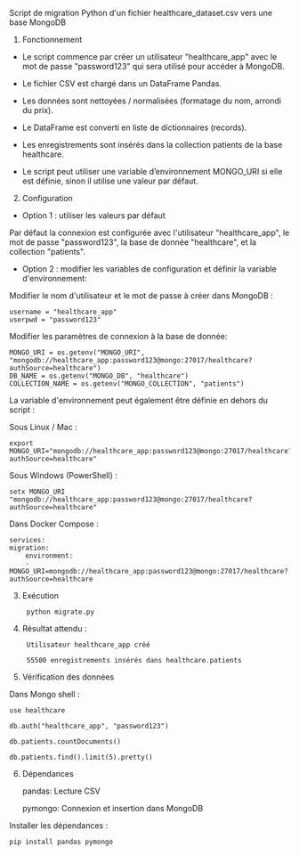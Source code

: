 Script de migration Python d'un fichier healthcare_dataset.csv vers une base MongoDB


1. Fonctionnement
   

- Le script commence par créer un utilisateur "healthcare_app" avec le mot de passe "password123" qui sera utilisé pour accéder à MongoDB.

- Le fichier CSV est chargé dans un DataFrame Pandas.

- Les données sont nettoyées / normalisées (formatage du nom, arrondi du prix).

- Le DataFrame est converti en liste de dictionnaires (records).

- Les enregistrements sont insérés dans la collection patients de la base healthcare.

- Le script peut utiliser une variable d’environnement MONGO_URI si elle est définie, sinon il utilise une valeur par défaut.


2. Configuration

- Option 1 : utiliser les valeurs par défaut

Par défaut la connexion est configurée avec l'utilisateur "healthcare_app", le mot de passe "password123", la base de donnée "healthcare", et la collection "patients".

- Option 2 : modifier les variables de configuration et définir la variable d'environnement:

Modifier le nom d'utilisateur et le mot de passe à créer dans MongoDB :

	username = "healthcare_app"
	userpwd = "password123"

Modifier les paramètres de connexion à la base de donnée:

	MONGO_URI = os.getenv("MONGO_URI", "mongodb://healthcare_app:password123@mongo:27017/healthcare?authSource=healthcare")
	DB_NAME = os.getenv("MONGO_DB", "healthcare")
	COLLECTION_NAME = os.getenv("MONGO_COLLECTION", "patients")

La variable d'environnement peut également être définie en dehors du script :
	
Sous Linux / Mac :

	export MONGO_URI="mongodb://healthcare_app:password123@mongo:27017/healthcare?authSource=healthcare"

Sous Windows (PowerShell) :

	setx MONGO_URI "mongodb://healthcare_app:password123@mongo:27017/healthcare?authSource=healthcare"

Dans Docker Compose :

	services:
  	migration:
    	environment:
      	- MONGO_URI=mongodb://healthcare_app:password123@mongo:27017/healthcare?authSource=healthcare


3. Exécution


		python migrate.py


4. Résultat attendu :


		Utilisateur healthcare_app créé

		55500 enregistrements insérés dans healthcare.patients


6. Vérification des données


Dans Mongo shell :

	use healthcare

	db.auth("healthcare_app", "password123")
	
	db.patients.countDocuments()

	db.patients.find().limit(5).pretty()


6. Dépendances

	
	pandas:	  Lecture CSV

	pymongo:	Connexion et insertion dans MongoDB

Installer les dépendances :

	pip install pandas pymongo
	
